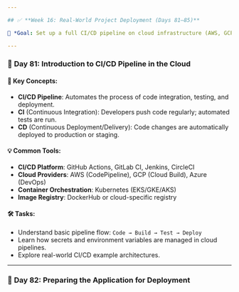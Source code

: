 ```yaml
---

## ✅ **Week 16: Real-World Project Deployment (Days 81–85)**

🎯 *Goal: Set up a full CI/CD pipeline on cloud infrastructure (AWS, GCP, or Azure).*

---
```


### 🔹 **Day 81: Introduction to CI/CD Pipeline in the Cloud**

#### 🔧 Key Concepts:

* **CI/CD Pipeline**: Automates the process of code integration, testing, and deployment.
* **CI** (Continuous Integration): Developers push code regularly; automated tests are run.
* **CD** (Continuous Deployment/Delivery): Code changes are automatically deployed to production or staging.

#### 💡 Common Tools:

* **CI/CD Platform**: GitHub Actions, GitLab CI, Jenkins, CircleCI
* **Cloud Providers**: AWS (CodePipeline), GCP (Cloud Build), Azure (DevOps)
* **Container Orchestration**: Kubernetes (EKS/GKE/AKS)
* **Image Registry**: DockerHub or cloud-specific registry

#### 🛠️ Tasks:

* Understand basic pipeline flow: `Code → Build → Test → Deploy`
* Learn how secrets and environment variables are managed in cloud pipelines.
* Explore real-world CI/CD example architectures.

---

### 🔹 **Day 82: Preparing the Application for Deployment**
